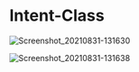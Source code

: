 # Intent-Class

![Screenshot_20210831-131630](https://user-images.githubusercontent.com/86973880/131464836-a9ede64e-8842-4131-b784-df9b75b87356.jpg)

![Screenshot_20210831-131638](https://user-images.githubusercontent.com/86973880/131465040-469cbea5-0d29-4fba-86db-21a20bca6a47.jpg)
